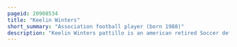 ```yaml
---
pageid: 20908534
title: "Keelin Winters"
short_summary: "Association football player (born 1988)"
description: "Keelin Winters pattillo is an american retired Soccer defensive Midfielder who last Played for the seattle Reign Fc of the national Women's Soccer League a Team which she captained to two consecutive Nwsl shield Victories. She previously played for 1. FFC Turbine Potsdam in the Frauen-Bundesliga, Boston Breakers in Women's Professional Soccer, the Seattle Sounders of the American USL W-League, and Western Sydney Wanderers in the Australian W-League With Turbine Potsdam, she competed in three games of the 2012–13 UEFA Women's Champions League helping lift the team to the Round of 16. She played Collegiate Soccer for the University of Portland and was named West Coast Conference Player of the Year in 2010."
---
```

